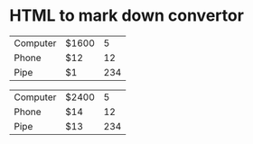 # HTML to mark down convertor

| | | |
|:---|:---|:---|
|Computer|$1600|5|
|Phone|$12|12|
|Pipe|$1|234|

| | | |
|:---|:---|:---|
|Computer|$2400|5|
|Phone|$14|12|
|Pipe|$13|234|

